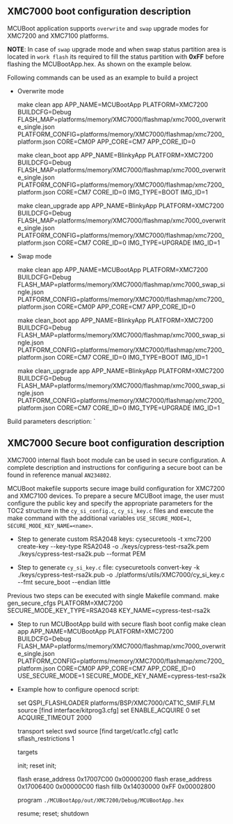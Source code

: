 ## XMC7000 boot configuration description
MCUBoot application supports `overwrite` and `swap` upgrade modes for XMC7200 and XMC7100 platforms.

__NOTE__: In case of `swap` upgrade mode and when swap status partition area is located in `work flash` its required to fill the status partition with **0xFF** before flashing the MCUBootApp.hex. As shown on the example below.

Following commands can be used as an example to build a project
- Overwrite mode

    make clean app APP_NAME=MCUBootApp PLATFORM=XMC7200 BUILDCFG=Debug FLASH_MAP=platforms/memory/XMC7000/flashmap/xmc7000_overwrite_single.json PLATFORM_CONFIG=platforms/memory/XMC7000/flashmap/xmc7200_platform.json CORE=CM0P APP_CORE=CM7 APP_CORE_ID=0

    make clean_boot app APP_NAME=BlinkyApp PLATFORM=XMC7200 BUILDCFG=Debug FLASH_MAP=platforms/memory/XMC7000/flashmap/xmc7000_overwrite_single.json PLATFORM_CONFIG=platforms/memory/XMC7000/flashmap/xmc7200_platform.json CORE=CM7 CORE_ID=0 IMG_TYPE=BOOT IMG_ID=1

    make clean_upgrade app APP_NAME=BlinkyApp PLATFORM=XMC7200 BUILDCFG=Debug FLASH_MAP=platforms/memory/XMC7000/flashmap/xmc7000_overwrite_single.json PLATFORM_CONFIG=platforms/memory/XMC7000/flashmap/xmc7200_platform.json CORE=CM7 CORE_ID=0 IMG_TYPE=UPGRADE IMG_ID=1

- Swap mode

    make clean app APP_NAME=MCUBootApp PLATFORM=XMC7200 BUILDCFG=Debug FLASH_MAP=platforms/memory/XMC7000/flashmap/xmc7000_swap_single.json PLATFORM_CONFIG=platforms/memory/XMC7000/flashmap/xmc7200_platform.json CORE=CM0P APP_CORE=CM7 APP_CORE_ID=0

    make clean_boot app APP_NAME=BlinkyApp PLATFORM=XMC7200 BUILDCFG=Debug FLASH_MAP=platforms/memory/XMC7000/flashmap/xmc7000_swap_single.json PLATFORM_CONFIG=platforms/memory/XMC7000/flashmap/xmc7200_platform.json CORE=CM7 CORE_ID=0 IMG_TYPE=BOOT IMG_ID=1

    make clean_upgrade app APP_NAME=BlinkyApp PLATFORM=XMC7200 BUILDCFG=Debug FLASH_MAP=platforms/memory/XMC7000/flashmap/xmc7000_swap_single.json PLATFORM_CONFIG=platforms/memory/XMC7000/flashmap/xmc7200_platform.json CORE=CM7 CORE_ID=0 IMG_TYPE=UPGRADE IMG_ID=1

Build parameters description:
`

## XMC7000 Secure boot configuration description
XMC7000 internal flash boot module can be used in secure configuration.
A complete description and instructions for configuring a secure boot can be found in reference manual `AN234802`.

MCUBoot makefile supports secure image build configuration for XMC7200 and XMC7100 devices.
To prepare a secure MCUBoot image, the user must configure the public key and specify the appropriate parameters for the TOC2 structure in the `cy_si_config.c`, `cy_si_key.c` files and execute the make command with the additional variables `USE_SECURE_MODE=1`, `SECURE_MODE_KEY_NAME=<name>`.

- Step to generate custom RSA2048 keys:
    cysecuretools -t xmc7200 create-key --key-type RSA2048 -o ./keys/cypress-test-rsa2k.pem ./keys/cypress-test-rsa2k.pub --format PEM

- Step to generate `cy_si_key.c` file:
    cysecuretools convert-key -k ./keys/cypress-test-rsa2k.pub -o ./platforms/utils/XMC7000/cy_si_key.c --fmt secure_boot --endian little

Previous two steps can be executed with single Makefile command.
    make gen_secure_cfgs PLATFORM=XMC7200 SECURE_MODE_KEY_TYPE=RSA2048 KEY_NAME=cypress-test-rsa2k

- Step to run MCUBootApp build with secure flash boot config
    make clean app APP_NAME=MCUBootApp PLATFORM=XMC7200 BUILDCFG=Debug FLASH_MAP=platforms/memory/XMC7000/flashmap/xmc7000_overwrite_single.json PLATFORM_CONFIG=platforms/memory/XMC7000/flashmap/xmc7200_platform.json CORE=CM0P APP_CORE=CM7 APP_CORE_ID=0 USE_SECURE_MODE=1 SECURE_MODE_KEY_NAME=cypress-test-rsa2k

- Example how to configure openocd script:

    set QSPI_FLASHLOADER platforms/BSP/XMC7000/CAT1C_SMIF.FLM
    source [find interface/kitprog3.cfg]
    set ENABLE_ACQUIRE 0
    set ACQUIRE_TIMEOUT 2000

    transport select swd
    source [find target/cat1c.cfg]
    cat1c sflash_restrictions 1

    targets

    init; reset init;

    flash erase_address     0x17007C00              0x00000200
    flash erase_address     0x17006400              0x00000C00
    flash fillb             0x14030000     0xFF     0x00002800 

    program `./MCUBootApp/out/XMC7200/Debug/MCUBootApp.hex`

    resume;
    reset;
    shutdown
